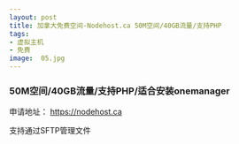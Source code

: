 ```yaml
---
layout: post
title: 加拿大免费空间-Nodehost.ca 50M空间/40GB流量/支持PHP
tags:
- 虚拟主机
- 免费
image:  05.jpg
---
```


### 50M空间/40GB流量/支持PHP/适合安装onemanager
申请地址：
https://nodehost.ca

支持通过SFTP管理文件
